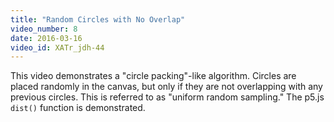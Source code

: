 ```yaml
---
title: "Random Circles with No Overlap"
video_number: 8
date: 2016-03-16
video_id: XATr_jdh-44
---
```


This video demonstrates a "circle packing"-like algorithm.  Circles are placed randomly in the canvas, but only if they are not overlapping with any previous circles.  This is referred to as "uniform random sampling." The p5.js `dist()` function is demonstrated.
